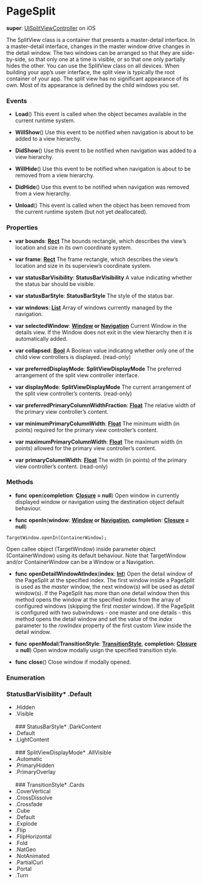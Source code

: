# PageSplit

**super**: [UISplitViewController](UISplitViewController.md) on iOS

The SplitView class is a container that presents a master-detail interface. In a master-detail interface, changes in the master window drive changes in the detail window. The two windows can be arranged so that they are side-by-side, so that only one at a time is visible, or so that one only partially hides the other. You can use the SplitView class on all devices. When building your app’s user interface, the split view  is typically the root container of your app. The split view has no significant appearance of its own. Most of its appearance is defined by the child windows you set.

### Events

* **Load**()
This event is called when the object becames available in the current runtime system.

* **WillShow**()
Use this event to be notified when navigation is about to be added to a view hierarchy.

* **DidShow**()
Use this event to be notified when navigation was added to a view hierarchy.

* **WillHide**()
Use this event to be notified when navigation is about to be removed from a view hierarchy.

* **DidHide**()
Use this event to be notified when navigation was removed from a view hierarchy.

* **Unload**()
This event is called when the object has been removed from the current runtime system (but not yet deallocated).

</ul>

### Properties

* **var** **bounds**: **[Rect](rect.md)**
The bounds rectangle, which describes the view’s location and size in its own coordinate system.

* **var** **frame**: **[Rect](rect.md)**
The frame rectangle, which describes the view’s location and size in its superview’s coordinate system.

* **var** **statusBarVisibility**: **StatusBarVisibility**
A value indicating whether the status bar should be visible.

* **var** **statusBarStyle**: **StatusBarStyle**
The style of the status bar.

* **var** **windows**: **[List](../gravity/lists.md)**
Array of windows currently managed by the navigation.

* **var** **selectedWindow**: **[Window](window.md) or [Navigation](navigation.md)**
Current Window in the details view. If the Window does not exit in the view hierarchy then it is automatically added.

* **var** **collapsed**: **[Bool](../gravity/types.md)**
A Boolean value indicating whether only one of the child view controllers is displayed. \(read-only\)

* **var** **preferredDisplayMode**: **SplitViewDisplayMode**
The preferred arrangement of the split view controller interface.

* **var** **displayMode**: **SplitViewDisplayMode**
The current arrangement of the split view controller’s contents. \(read-only\)

* **var** **preferredPrimaryColumnWidthFraction**: **[Float](../gravity/types.md)**
The relative width of the primary view controller’s content.

* **var** **minimumPrimaryColumnWidth**: **[Float](../gravity/types.md)**
The minimum width (in points) required for the primary view controller’s content.

* **var** **maximumPrimaryColumnWidth**: **[Float](../gravity/types.md)**
The maximum width (in points) allowed for the primary view controller’s content.

* **var** **primaryColumnWidth**: **[Float](../gravity/types.md)**
The width (in points) of the primary view controller’s content. \(read-only\)

</ul>

### Methods

* **func** **open**(**completion**: <strong>[Closure](../gravity/closures.md) = null</strong>)
Open window in currently displayed window or navigation using the destination object default behaviour.

* **func** **openIn**(**window**: <strong>[Window](window.md) or [Navigation](navigation.md)</strong>, **completion**: <strong>[Closure](../gravity/closures.md) = null</strong>)
<pre><code class="swift">TargetWindow.openIn(ContainerWindow);</code></pre>
Open callee object (TargetWindow) inside parameter object (ContainerWindow) using its default behaviour. Note that TargetWindow and/or ContainerWindow can be a Window or a Navigation.

* **func** **openDetailWindowAtIndex**(**index**: <strong>[Int](../gravity/types.md)</strong>)
Open the detail window of the PageSplit at the specified index. The first window inside a PageSplit is used as the <i>master</i> window, the next window(s) will be used as <i>detail</i> window(s). If the PageSplit has more than one detail window then this method opens the window at the specified index from the array of configured windows (skipping the first <i>master</i> window). If the PageSplit is configured with two subwindows - one master and one details - this method opens the detail window and set the value of the <i>index</i> parameter to the <i>rowIndex</i> property of the first custom <i>View</i> inside the detail window.

* **func** **openModal**(**TransitionStyle**: <strong><a href="#_enum_TransitionStyle">TransitionStyle</a></strong>, **completion**: <strong>[Closure](../gravity/closures.md) = null</strong>)
Open window modally usign the specified transition style.

* **func** **close**()
Close window if modally opened.

</ul>

</ul>

### Enumeration

### StatusBarVisibility* .Default
* .Hidden
* .Visible
<br><br>### StatusBarStyle* .DarkContent
* .Default
* .LightContent
<br><br>### SplitViewDisplayMode* .AllVisible
* .Automatic
* .PrimaryHidden
* .PrimaryOverlay
<br><br>### TransitionStyle* .Cards
* .CoverVertical
* .CrossDissolve
* .Crossfade
* .Cube
* .Default
* .Explode
* .Flip
* .FlipHorizontal
* .Fold
* .NatGeo
* .NotAnimated
* .PartialCurl
* .Portal
* .Turn
<br><br></ul>

